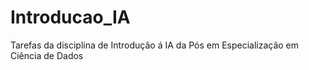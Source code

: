 # Introducao_IA
Tarefas da disciplina de Introdução á IA da Pós em Especialização em Ciência de Dados 
